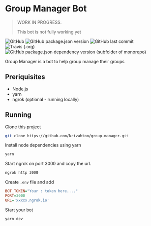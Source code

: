 # Group Manager Bot

> WORK IN PROGRESS.
>
> This bot is not fully working yet

![GitHub](https://img.shields.io/github/license/krivahtoo/group-manager)
![GitHub package.json version](https://img.shields.io/github/package-json/v/krivahtoo/group-manager)
![GitHub last commit](https://img.shields.io/github/last-commit/krivahtoo/group-manager)
![Travis (.org)](https://img.shields.io/travis/krivahtoo/group-manager)
![GitHub package.json dependency version (subfolder of monorepo)](https://img.shields.io/github/package-json/dependency-version/krivahtoo/group-manager/telegraf)

Group Manager is a bot to help group manage their groups

## Preriquisites

- Node.js
- yarn
- ngrok (optional - running locally)

## Running

Clone this project

```sh
git clone https://github.com/krivahtoo/group-manager.git
```

Install node dependencies using yarn

```sh
yarn
```

Start ngrok on port 3000 and copy the url.

```sh
ngrok http 3000
```

Create `.env` file and add

```ini
BOT_TOKEN="Your : token here...."
PORT=3000
URL='xxxxx.ngrok.io'
```

Start your bot

```sh
yarn dev
```
